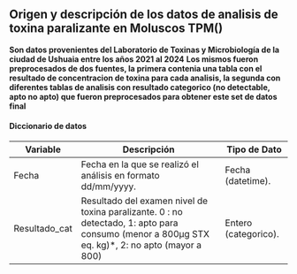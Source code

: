 ## Origen y descripción de los datos de analisis de toxina paralizante en Moluscos TPM()
**Son datos provenientes del Laboratorio de Toxinas y Microbiología de la ciudad de Ushuaia entre los años 2021 al 2024**
**Los mismos fueron preprocesados de dos fuentes, la primera contenia una tabla con el resultado de concentracion de toxina para cada analisis, la segunda con diferentes tablas de analisis con resultado categorico (no detectable, apto no apto) que fueron preprocesados para obtener este set de datos final**

#### Diccionario de datos
| Variable | Descripción | Tipo de Dato |
| ------------ | ------------ | ------------ |
| Fecha | Fecha en la que se realizó el análisis en formato dd/mm/yyyy. | Fecha (datetime). |
| Resultado_cat | Resultado del examen nivel de toxina paralizante. 0 : no detectado, 1: apto para consumo (menor a 800µg STX eq. kg)*, 2: no apto (mayor a 800) | Entero (categorico). |


